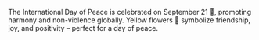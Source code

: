 The International Day of Peace is celebrated on September 21 🌟, promoting harmony and non-violence globally. Yellow flowers 🌼 symbolize friendship, joy, and positivity – perfect for a day of peace.
